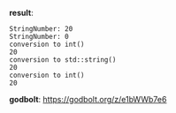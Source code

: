 **result**:
```
StringNumber: 20
StringNumber: 0
conversion to int()
20
conversion to std::string()
20
conversion to int()
20            
```
**godbolt**: https://godbolt.org/z/e1bWWb7e6
